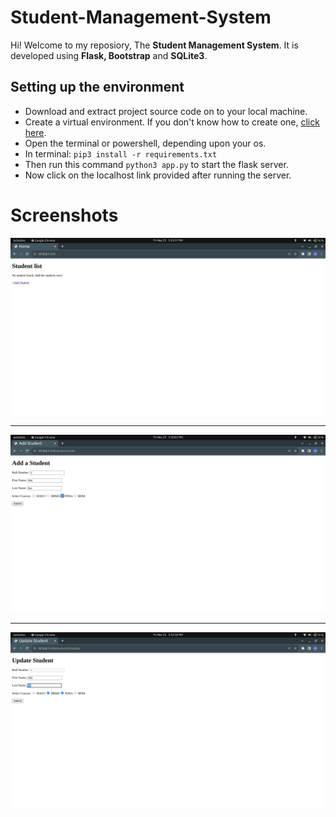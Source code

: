 # Student-Management-System

Hi! Welcome to my reposiory, The **Student Management System**. It is developed using **Flask, Bootstrap** and **SQLite3**.


## Setting up the environment

- Download and extract project source code on to your local machine.
- Create a virtual environment. If you don't know how to create one, [click here](https://docs.python.org/3/library/venv.html).
- Open the terminal or powershell, depending upon your os.
- In terminal: ```pip3 install -r requirements.txt```
- Then run this command ```python3 app.py``` to start the flask server.
- Now click on the localhost link provided after running the server.


# Screenshots

![Home Page](Static/home.png)

***

![Add Student](Static/add_student.png)
***

![Update Student](Static/update_student.png)
